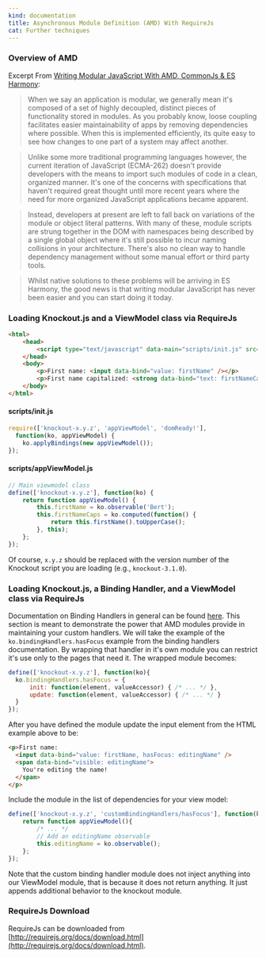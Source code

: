 ```yaml
---
kind: documentation
title: Asynchronous Module Definition (AMD) With RequireJs
cat: Further techniques
---
```


### Overview of AMD

Excerpt From [Writing Modular JavaScript With AMD, CommonJs & ES Harmony](http://addyosmani.com/writing-modular-js/):

> When we say an application is modular, we generally mean it's composed of a set of highly decoupled, distinct pieces of functionality stored in modules. As you probably know, loose coupling facilitates easier maintainability of apps by removing dependencies where possible. When this is implemented efficiently, its quite easy to see how changes to one part of a system may affect another.

> Unlike some more traditional programming languages however, the current iteration of JavaScript (ECMA-262) doesn't provide developers with the means to import such modules of code in a clean, organized manner. It's one of the concerns with specifications that haven't required great thought until more recent years where the need for more organized JavaScript applications became apparent.

> Instead, developers at present are left to fall back on variations of the module or object literal patterns. With many of these, module scripts are strung together in the DOM with namespaces being described by a single global object where it's still possible to incur naming collisions in your architecture. There's also no clean way to handle dependency management without some manual effort or third party tools.

> Whilst native solutions to these problems will be arriving in ES Harmony, the good news is that writing modular JavaScript has never been easier and you can start doing it today.

### Loading Knockout.js and a ViewModel class via RequireJs

```html
<html>
    <head>
        <script type="text/javascript" data-main="scripts/init.js" src="scripts/require.js"></script>
    </head>
    <body>
        <p>First name: <input data-bind="value: firstName" /></p>
        <p>First name capitalized: <strong data-bind="text: firstNameCaps"></strong></p>
    </body>
</html>
```

#### scripts/init.js
```javascript
require(['knockout-x.y.z', 'appViewModel', 'domReady!'],
  function(ko, appViewModel) {
    ko.applyBindings(new appViewModel());
});
```

#### scripts/appViewModel.js
```javascript
// Main viewmodel class
define(['knockout-x.y.z'], function(ko) {
    return function appViewModel() {
        this.firstName = ko.observable('Bert');
        this.firstNameCaps = ko.computed(function() {
            return this.firstName().toUpperCase();
        }, this);
    };
});
```

Of course, `x.y.z` should be replaced with the version number of the Knockout script you are loading (e.g., `knockout-3.1.0`).

### Loading Knockout.js, a Binding Handler, and a ViewModel class via RequireJs

Documentation on Binding Handlers in general can be found [here](http://knockoutjs.com/documentation/custom-bindings.html). This section is meant to demonstrate the power that AMD modules provide in maintaining your custom handlers. We will take the example of the `ko.bindingHandlers.hasFocus` example from the binding handlers documentation. By wrapping that handler in it's own module you can restrict it's use only to the pages that need it. The wrapped module becomes:

```javascript
define(['knockout-x.y.z'], function(ko){
  ko.bindingHandlers.hasFocus = {
      init: function(element, valueAccessor) { /* ... */ },
      update: function(element, valueAccessor) { /* ... */ }
  }
});
```

After you have defined the module update the input element from the HTML example above to be:

```html
<p>First name:
  <input data-bind="value: firstName, hasFocus: editingName" />
  <span data-bind="visible: editingName">
    You're editing the name!
  </span>
</p>
```

Include the module in the list of dependencies for your view model:

```javascript
define(['knockout-x.y.z', 'customBindingHandlers/hasFocus'], function(ko) {
    return function appViewModel(){
        /* ... */
        // Add an editingName observable
        this.editingName = ko.observable();
    };
});
```

Note that the custom binding handler module does not inject anything into our ViewModel module, that is because it does not return anything. It just appends additional behavior to the knockout module.

### RequireJs Download

RequireJs can be downloaded from [http://requirejs.org/docs/download.html](http://requirejs.org/docs/download.html).
